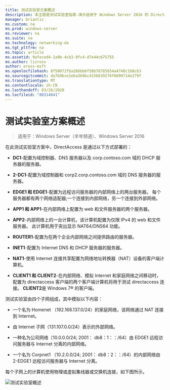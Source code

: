 ```yaml
---
title: 测试实验室方案概述
description: 本主题是测试实验室指南-演示适用于 Windows Server 2016 的 DirectAccess 多站点部署的一部分
manager: brianlic
ms.custom: na
ms.prod: windows-server
ms.reviewer: na
ms.suite: na
ms.technology: networking-da
ms.tgt_pltfrm: na
ms.topic: article
ms.assetid: 9afeced4-1a9b-4cb3-9fc4-d7e44c675755
ms.author: lizross
author: eross-msft
ms.openlocfilehash: 8f58072fba266bb6f50b78785654a4748c1b8cb3
ms.sourcegitcommit: da7b9bce1eba369bcd156639276f6899714e279f
ms.translationtype: MT
ms.contentlocale: zh-CN
ms.lasthandoff: 03/26/2020
ms.locfileid: "80314641"
---
```

# <a name="overview-of-the-test-lab-scenario"></a>测试实验室方案概述

>适用于：Windows Server（半年频道）、Windows Server 2016

在此测试实验室方案中，DirectAccess 是通过以下方式部署的：  
  
-   **DC1**-配置为域控制器、DNS 服务器以及 corp.contoso.com 域的 DHCP 服务器的服务器。  
  
-   **2-DC1**-配置为域控制器和 corp2.corp.contoso.com 域的 DNS 服务器的服务器。  
  
-   **EDGE1 和 EDGE1**-配置为远程访问服务器的内部网络上的两台服务器。 每个服务器都有两个网络适配器;一个连接到内部网络，另一个连接到外部网络。  
  
-   **APP1 和 APP1**-在内部网络上配置为 web 和文件服务器的两个服务器。  
  
-   **APP2**-内部网络上的一台计算机，该计算机配置为仅限 IPv4 的 web 和文件服务器。 此计算机用于突出显示 NAT64/DNS64 功能。  
  
-   **ROUTER1**-配置为在两个企业内部网络之间提供路由的服务器。  
  
-   **INET1**-配置为 Internet DNS 和 DHCP 服务器的服务器。  
  
-   **NAT1**-使用 Internet 连接共享配置为网络地址转换器（NAT）设备的客户端计算机。  
  
-   **CLIENT1 和 CLIENT2**-在内部网络、模拟 Internet 和家庭网络之间移动时，配置为 directaccess 客户端的两个客户端计算机将用于测试 directaccess 连接。 **CLIENT2**是 Windows 7&reg; 的客户端。  
  
测试实验室由四个子网组成，其中模拟以下内容：  
  
-   一个名为 Homenet （192.168.137.0/24）的家庭网络，该网络通过 NAT 连接到 Internet。  
  
-   由 Internet 子网（131.107.0.0/24）表示的外部网络。  
  
-   一种名为公司网络（10.0.0.0/24; 2001： db8：1：：/64）由 EDGE1 远程访问服务器与 Internet 分离的内部网络。  
  
-   一个名为 Corpnet1 （10.2.0.0/24; 2001： db8：2：：/64）的内部网络由 2-EDGE1 远程访问服务器与 Internet 分离。  
  
每个子网上的计算机使用物理或虚拟集线器或交换机连接，如下图所示。  
  
![测试实验室概述](../../../media/Overview-of-the-Test-Lab-Scenario_4/TLG_DA_Multisite.png)  
  


